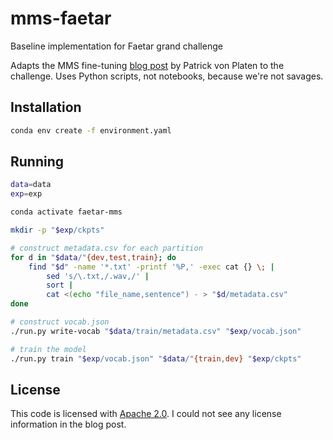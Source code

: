 # mms-faetar
Baseline implementation for Faetar grand challenge

Adapts the MMS fine-tuning [blog
post](https://huggingface.co/blog/mms_adapters) by Patrick von Platen to the
challenge. Uses Python scripts, not notebooks, because we're not savages.

## Installation

``` sh
conda env create -f environment.yaml
```

## Running

``` sh
data=data
exp=exp

conda activate faetar-mms

mkdir -p "$exp/ckpts"

# construct metadata.csv for each partition
for d in "$data/"{dev,test,train}; do
    find "$d" -name '*.txt' -printf '%P,' -exec cat {} \; |
        sed 's/\.txt,/.wav,/' |
        sort |
        cat <(echo "file_name,sentence") - > "$d/metadata.csv"
done

# construct vocab.json
./run.py write-vocab "$data/train/metadata.csv" "$exp/vocab.json"

# train the model
./run.py train "$exp/vocab.json" "$data/"{train,dev} "$exp/ckpts"
```

## License

This code is licensed with [Apache 2.0](./LICENSE). I could not see any
license information in the blog post.
